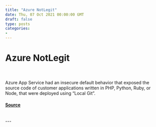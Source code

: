 ```yaml
---
title: "Azure NotLegit"
date: Thu, 07 Oct 2021 00:00:00 GMT
draft: false
type: posts
categories: 
- 
---
```

# Azure NotLegit

<br/>

<br/>
Azure App Service had an insecure default behavior that exposed the source code of customer applications written in PHP, Python, Ruby, or Node, that were deployed using “Local Git”.

#### [Source](https://www.cloudvulndb.org/notlegit)

<br/>
---
